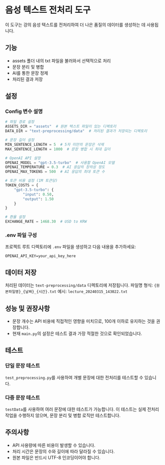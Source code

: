 # 음성 텍스트 전처리 도구

이 도구는 강의 음성 텍스트를 전처리하여 더 나은 품질의 데이터를 생성하는 데 사용됩니다.

## 기능

- assets 폴더 내의 txt 파일을 불러와서 선택적으로 처리
- 문장 분리 및 병합
- AI를 통한 문장 정제
- 처리된 결과 저장

## 설정

### Config 변수 설명

```python
# 파일 경로 설정
ASSETS_DIR = "assets"  # 원본 텍스트 파일이 있는 디렉토리
DATA_DIR = "text-preprocessing/data"  # 처리된 결과가 저장되는 디렉토리

# 문장 길이 설정
MIN_SENTENCE_LENGTH = 5  # 5자 미만의 문장은 삭제
MAX_SENTENCE_LENGTH = 1000  # 문장 병합 시 최대 길이

# OpenAI API 설정
OPENAI_MODEL = "gpt-3.5-turbo"  # 사용할 OpenAI 모델
OPENAI_TEMPERATURE = 0.3  # AI 응답의 창의성 정도
OPENAI_MAX_TOKENS = 500  # AI 응답의 최대 토큰 수

# 토큰 비용 설정 (1M 토큰당)
TOKEN_COSTS = {
    "gpt-3.5-turbo": {
        "input": 0.50,
        "output": 1.50
    }
}

# 환율 설정
EXCHANGE_RATE = 1468.30  # USD to KRW
```

### .env 파일 구성

프로젝트 루트 디렉토리에 `.env` 파일을 생성하고 다음 내용을 추가하세요:

```
OPENAI_API_KEY=your_api_key_here
```

## 데이터 저장

처리된 데이터는 `text-preprocessing/data` 디렉토리에 저장됩니다.
파일명 형식: `{원본파일명}_{날짜}_{시간}.txt`
예시: `lecture_20240315_143022.txt`

## 성능 및 권장사항

- 문장 개수는 API 비용에 직접적인 영향을 미치므로, 100개 이하로 유지하는 것을 권장합니다.
- 현재 `main.py`의 설정은 테스트 결과 가장 적절한 것으로 확인되었습니다.

## 테스트

### 단일 문장 테스트

`test_preprocessing.py`를 사용하여 개별 문장에 대한 전처리를 테스트할 수 있습니다.

### 다중 문장 테스트

`testData`를 사용하여 여러 문장에 대한 테스트가 가능합니다.
이 테스트는 실제 전처리 작업을 수행하지 않으며, 문장 분리 및 병합 로직만 테스트합니다.

## 주의사항

- API 사용량에 따른 비용이 발생할 수 있습니다.
- 처리 시간은 문장의 수와 길이에 따라 달라질 수 있습니다.
- 원본 파일은 반드시 UTF-8 인코딩이어야 합니다.

